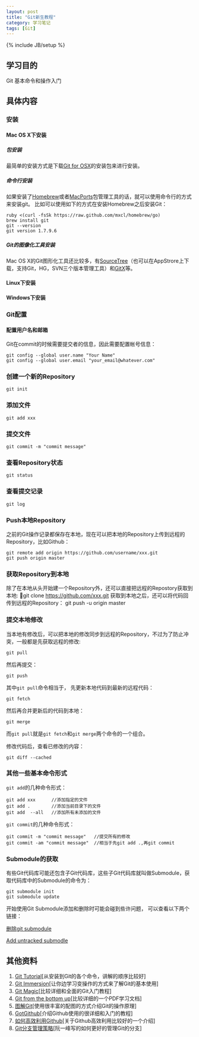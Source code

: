 ```yaml
---
layout: post
title: "Git新生教程"
category: 学习笔记
tags: [Git]
---
```

{% include JB/setup %}

## 学习目的
Git 基本命令和操作入门

## 具体内容
### 安装
#### Mac OS X下安装
##### 包安装
最简单的安装方式是下载[Git for OSX](http://code.google.com/p/git-osx-installer/)的安装包来进行安装。
##### 命令行安装
如果安装了[Homebrew](http://mxcl.github.com/homebrew/)或者[MacPorts](http://www.macports.org/)包管理工具的话，就可以使用命令行的方式来安装git。
比如可以使用如下的方式在安装Homebrew之后安装Git： 

	ruby <(curl -fsSk https://raw.github.com/mxcl/homebrew/go)
	brew install git
	git --version
	git version 1.7.9.6

##### Git的图像化工具安装
Mac OS X的Git图形化工具还比较多，有[SourceTree](http://www.sourcetreeapp.com/)（也可以在AppStrore上下载，支持Git，HG，SVN三个版本管理工具）和[GitX](http://gitx.frim.nl/)等。

#### Linux下安装
#### Windows下安装
### Git配置
#### 配置用户名和邮箱
Git在commit的时候需要提交者的信息，因此需要配置帐号信息：
	
	git config --global user.name "Your Name"
	git config --global user.email "your_email@whatever.com"

### 创建一个新的Repository
	git init
	
### 添加文件
	git add xxx
	
### 提交文件
	git commit -m "commit message"		
	
### 查看Repository状态	
	git status
	
### 查看提交记录
	git log

### Push本地Repository
之前的Git操作记录都保存在本地，现在可以把本地的Repository上传到远程的Repository，比如Github：

	git remote add origin https://github.com/username/xxx.git
	git push origin master

### 获取Repository到本地
除了在本地从头开始建一个Repository外，还可以直接把远程的Repostory获取到本地:
	git clone https://github.com/xxx.git
获取到本地之后，还可以将代码回传到远程的Repository：
	git push -u origin master	

### 提交本地修改
当本地有修改后，可以把本地的修改同步到远程的Repository，不过为了防止冲突，一般都是先获取远程的修改:

	git pull		
然后再提交：

	git push

其中`git pull`命令相当于，
先更新本地代码到最新的远程代码：

	git fetch
然后再合并更新后的代码到本地：
		
	git merge
而`git pull`就是`git fetch`和`git merge`两个命令的一个组合。

修改代码后，查看已修改的内容：
	
	git diff --cached
	
### 其他一些基本命令形式
`git add`的几种命令形式：
	
	git add xxx      //添加指定的文件
	git add .        //添加当前目录下的文件
	git add  --all 	 //添加所有未添加的文件
					
`git commit`的几种命令形式：		

	git commit -m "commit message"   //提交所有的修改
	git commit -am "commit message"  //相当于先git add .,再git commit
	 
	 
### Submodule的获取

有些Git代码库可能还包含子Git代码库，这些子Git代码库就叫做Submodule，获取代码库中的Submodule的命令为：

	git submodule init
	git submodule update
	
开始使用Git Submodule添加和删除时可能会碰到些许问题，	可以查看以下两个链接：

[删除git submodule](http://www.worldhello.net/2010/01/26/425.html)

[Add untracked submodle](http://stackoverflow.com/questions/4161022/git-how-to-track-untracked-content/4162672#4162672)
	 
## 其他资料
1. [Git Tutorial](http://www.ralfebert.de/tutorials/git/)[从安装到Git的各个命令，讲解的顺序比较好]
2. [Git Immersion](http://gitimmersion.com/index.html)[让你边学习变操作的方式来了解Git的基本使用]
3. [Git Magic](http://www-cs-students.stanford.edu/~blynn/gitmagic/intl/zh_cn/index.html)[比较详细和全面的Git入门教程]
4. [Git from the bottom up](http://ftp.newartisans.com/pub/git.from.bottom.up.pdf)[比较详细的一个PDF学习文档]
5. [图解Git](http://marklodato.github.com/visual-git-guide/index-zh-cn.html)[使用很丰富的配图的方式介绍Git的操作原理]
6. [GotGithub](http://www.worldhello.net/gotgithub/index.html)[介绍Github使用的很详细和入门的教程]
7. [如何高效利用Github](http://www.yangzhiping.com/tech/github.html)[关于Github高效利用比较好的一个介绍]
8. [Git分支管理策略](http://www.ruanyifeng.com/blog/2012/07/git.html)[阮一峰写的如何更好的管理Git的分支]
